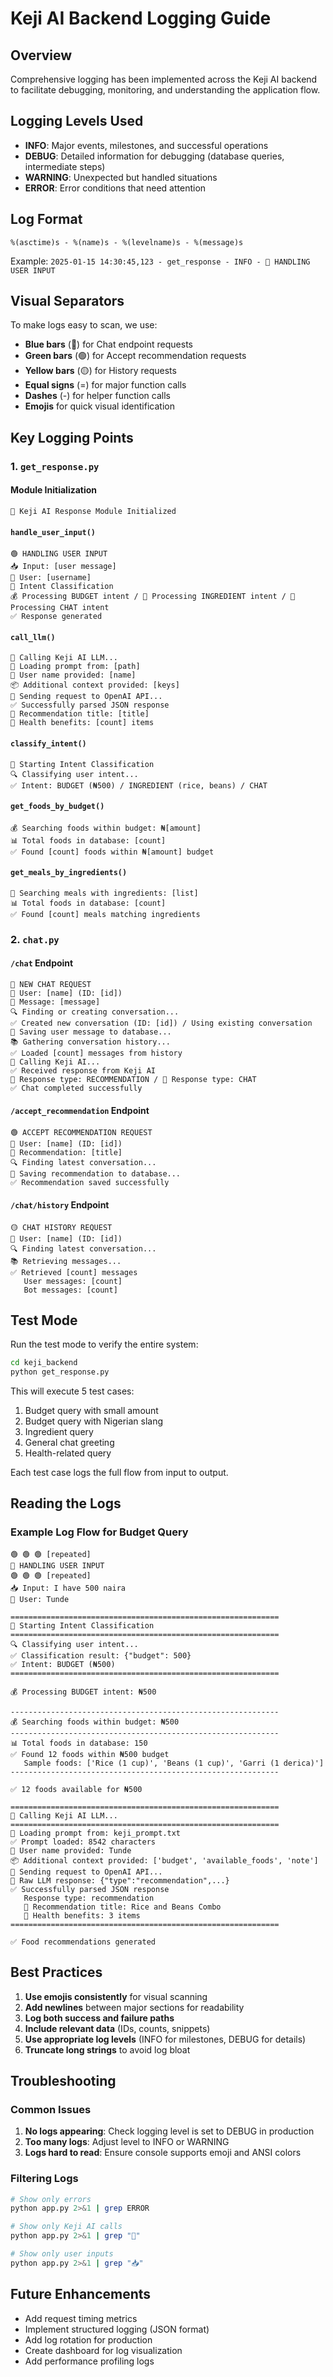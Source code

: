 # Keji AI Backend Logging Guide

## Overview

Comprehensive logging has been implemented across the Keji AI backend to facilitate debugging, monitoring, and understanding the application flow.

## Logging Levels Used

- **INFO**: Major events, milestones, and successful operations
- **DEBUG**: Detailed information for debugging (database queries, intermediate steps)
- **WARNING**: Unexpected but handled situations
- **ERROR**: Error conditions that need attention

## Log Format

```
%(asctime)s - %(name)s - %(levelname)s - %(message)s
```

Example: `2025-01-15 14:30:45,123 - get_response - INFO - 🚀 HANDLING USER INPUT`

## Visual Separators

To make logs easy to scan, we use:

- **Blue bars** (🔵) for Chat endpoint requests
- **Green bars** (🟢) for Accept recommendation requests
- **Yellow bars** (🟡) for History requests
- **Equal signs** (=) for major function calls
- **Dashes** (-) for helper function calls
- **Emojis** for quick visual identification

## Key Logging Points

### 1. `get_response.py`

#### Module Initialization

```
🚀 Keji AI Response Module Initialized
```

#### `handle_user_input()`

```
🟢 HANDLING USER INPUT
📥 Input: [user message]
👤 User: [username]
🎯 Intent Classification
💰 Processing BUDGET intent / 🥘 Processing INGREDIENT intent / 💬 Processing CHAT intent
✅ Response generated
```

#### `call_llm()`

```
🤖 Calling Keji AI LLM...
📄 Loading prompt from: [path]
👤 User name provided: [name]
📦 Additional context provided: [keys]
🔄 Sending request to OpenAI API...
✅ Successfully parsed JSON response
📌 Recommendation title: [title]
💊 Health benefits: [count] items
```

#### `classify_intent()`

```
🎯 Starting Intent Classification
🔍 Classifying user intent...
✅ Intent: BUDGET (₦500) / INGREDIENT (rice, beans) / CHAT
```

#### `get_foods_by_budget()`

```
💰 Searching foods within budget: ₦[amount]
📊 Total foods in database: [count]
✅ Found [count] foods within ₦[amount] budget
```

#### `get_meals_by_ingredients()`

```
🥘 Searching meals with ingredients: [list]
📊 Total foods in database: [count]
✅ Found [count] meals matching ingredients
```

### 2. `chat.py`

#### `/chat` Endpoint

```
🔵 NEW CHAT REQUEST
👤 User: [name] (ID: [id])
📝 Message: [message]
🔍 Finding or creating conversation...
✅ Created new conversation (ID: [id]) / Using existing conversation
💾 Saving user message to database...
📚 Gathering conversation history...
✅ Loaded [count] messages from history
🤖 Calling Keji AI...
✅ Received response from Keji AI
📌 Response type: RECOMMENDATION / 💬 Response type: CHAT
✅ Chat completed successfully
```

#### `/accept_recommendation` Endpoint

```
🟢 ACCEPT RECOMMENDATION REQUEST
👤 User: [name] (ID: [id])
📌 Recommendation: [title]
🔍 Finding latest conversation...
💾 Saving recommendation to database...
✅ Recommendation saved successfully
```

#### `/chat/history` Endpoint

```
🟡 CHAT HISTORY REQUEST
👤 User: [name] (ID: [id])
🔍 Finding latest conversation...
📚 Retrieving messages...
✅ Retrieved [count] messages
   User messages: [count]
   Bot messages: [count]
```

## Test Mode

Run the test mode to verify the entire system:

```bash
cd keji_backend
python get_response.py
```

This will execute 5 test cases:

1. Budget query with small amount
2. Budget query with Nigerian slang
3. Ingredient query
4. General chat greeting
5. Health-related query

Each test case logs the full flow from input to output.

## Reading the Logs

### Example Log Flow for Budget Query

```
🟢 🟢 🟢 [repeated]
🚀 HANDLING USER INPUT
🟢 🟢 🟢 [repeated]
📥 Input: I have 500 naira
👤 User: Tunde

============================================================
🎯 Starting Intent Classification
============================================================
🔍 Classifying user intent...
✅ Classification result: {"budget": 500}
✅ Intent: BUDGET (₦500)
============================================================

💰 Processing BUDGET intent: ₦500

------------------------------------------------------------
💰 Searching foods within budget: ₦500
------------------------------------------------------------
📊 Total foods in database: 150
✅ Found 12 foods within ₦500 budget
   Sample foods: ['Rice (1 cup)', 'Beans (1 cup)', 'Garri (1 derica)']
------------------------------------------------------------

✅ 12 foods available for ₦500

============================================================
🤖 Calling Keji AI LLM...
============================================================
📄 Loading prompt from: keji_prompt.txt
✅ Prompt loaded: 8542 characters
👤 User name provided: Tunde
📦 Additional context provided: ['budget', 'available_foods', 'note']
🔄 Sending request to OpenAI API...
📨 Raw LLM response: {"type":"recommendation",...}
✅ Successfully parsed JSON response
   Response type: recommendation
   📌 Recommendation title: Rice and Beans Combo
   💊 Health benefits: 3 items
============================================================

✅ Food recommendations generated
```

## Best Practices

1. **Use emojis consistently** for visual scanning
2. **Add newlines** between major sections for readability
3. **Log both success and failure paths**
4. **Include relevant data** (IDs, counts, snippets)
5. **Use appropriate log levels** (INFO for milestones, DEBUG for details)
6. **Truncate long strings** to avoid log bloat

## Troubleshooting

### Common Issues

1. **No logs appearing**: Check logging level is set to DEBUG in production
2. **Too many logs**: Adjust level to INFO or WARNING
3. **Logs hard to read**: Ensure console supports emoji and ANSI colors

### Filtering Logs

```bash
# Show only errors
python app.py 2>&1 | grep ERROR

# Show only Keji AI calls
python app.py 2>&1 | grep "🤖"

# Show only user inputs
python app.py 2>&1 | grep "📥"
```

## Future Enhancements

- Add request timing metrics
- Implement structured logging (JSON format)
- Add log rotation for production
- Create dashboard for log visualization
- Add performance profiling logs
